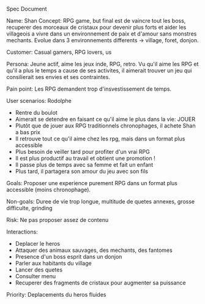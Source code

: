 Spec Document

Name: Shan
Concept: RPG game, but final est de vaincre tout les boss, recuperer des morceaux de cristaux pour devenir plus forts et aider les villageois a vivre dans un environnement de paix et d'amour sans monstres mechants. Evolue dans 3 environnements differents -> village, foret, donjon.

Customer: 
Casual gamers, RPG lovers, us

Persona:
Jeune actif, aime les jeux inde, RPG, retro. Vu qu'il aime les RPG et qu'il a plus le temps a cause de ses activites, il aimerait trouver un jeu qui consilierait ses envies et ses contraintes. 

Pain point:
Les RPG demandent trop d'insvestissement de temps.

User scenarios:
Rodolphe
- Rentre du boulot
- Aimerait se detendre en faisant ce qu'il aime le plus dans la vie: JOUER
- Plutôt que de jouer aux RPG traditionnels chronophages, il achete Shan a bas prix
- Il retrouve tout ce qu'il aime chez les rpg, mais dans un format plus accessible
- Plus besoin de veiller tard pour profiter d'un vrai RPG
- Il est plus productif au travail et obtient une promotion !
- Il passe plus de temps avec sa femme et fait un enfant
- Plus tard, il partagera son amour du jeu avec son fils

Goals:
Proposer une experience purement RPG dans un format plus accessible (moins chronophage). 

Non-goals:
Duree de vie trop longue, multitude de quetes annexes, grosse difficulte, grinding

Risk:
Ne pas proposer assez de contenu 

Interactions:
- Deplacer le heros
- Attaquer des animaux sauvages, des mechants, des fantomes
- Presence d'un boss esprit dans un donjon
- Parler aux habitants du village
- Lancer des quetes
- Consulter menu
- Recuperer des fragments de cristaux pour augmenter sa puissance

Priority:
Deplacements du heros fluides

